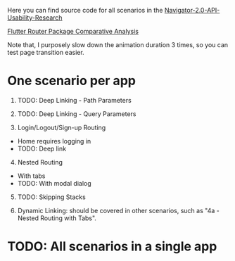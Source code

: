Here you can find source code for all scenarios in
the [Navigator-2.0-API-Usability-Research](https://github.com/flutter/uxr/wiki/Navigator-2.0-API-Usability-Research)

[Flutter Router Package Comparative Analysis](https://github.com/flutter/uxr/blob/master/nav2-usability/comparative-analysis/README.md)

Note that, I purposely slow down the animation duration 3 times, so you can test page transition easier.

# One scenario per app

1. TODO: Deep Linking - Path Parameters

2. TODO: Deep Linking - Query Parameters

3. Login/Logout/Sign-up Routing

* Home requires logging in
* TODO: Deep link

4. Nested Routing

* With tabs
* TODO: With modal dialog

5. TODO: Skipping Stacks

6. Dynamic Linking: should be covered in other scenarios, such as "4a - Nested Routing with Tabs".

# TODO: All scenarios in a single app
